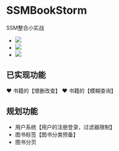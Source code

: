 # SSMBookStorm
SSM整合小实战
- <img src="https://img.shields.io/badge/platform-windows-0055A0.svg" />
- <img src="https://img.shields.io/badge/language-Java-orange.svg" />
- <img src="https://img.shields.io/badge/frame-Spring-6CB252.svg" />
## 已实现功能
❤ 书籍的【增删改查】
❤ 书籍的【模糊查询】
## 规划功能
- 用户系统【用户的注册登录，过滤器限制】
- 图书标签【图书分类预备】
- 图书分页
